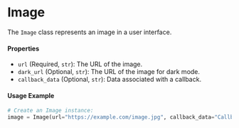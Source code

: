 # Image
The `Image` class represents an image in a user interface.

#### Properties
- `url` (Required, `str`): The URL of the image.
- `dark_url` (Optional, `str`): The URL of the image for dark mode.
- `callback_data` (Optional, `str`): Data associated with a callback.

#### Usage Example

```python
# Create an Image instance:
image = Image(url="https://example.com/image.jpg", callback_data="Callback Data")
```
